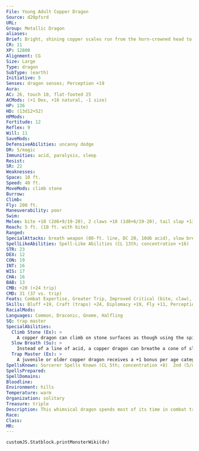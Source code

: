 ```yaml
---
File: Young Adult Copper Dragon
Source: d20pfsrd
URL: 
Group: Metallic Dragon
aliases: 
Brief: Bright, shining copper scales run from the horn-crowned head to the ridged tail of this long-winged dragon.
CR: 11
XP: 12800
Alignment: CG
Size: Large
Type: dragon
SubType: (earth)
Initiative: 5
Senses: dragon senses; Perception +19
Aura: 
AC: 26, touch 10, flat-footed 25
ACMods: (+1 Dex, +16 natural, -1 size)
HP: 136
HD: (13d12+52)
HPMods: 
Fortitude: 12
Reflex: 9
Will: 11
SaveMods: 
DefensiveAbilities: uncanny dodge
DR: 5/magic
Immunities: acid, paralysis, sleep
Resist: 
SR: 22
Weaknesses: 
Space: 10 ft.
Speed: 40 ft.
MoveMods: climb stone
Burrow: 
Climb: 
Fly: 200 ft.
Maneuverability: poor
Swim: 
Melee: bite +18 (2d6+9/19-20), 2 claws +18 (1d8+6/19-20), tail slap +13 (1d8+9), 2 wings +13 (1d6+3)
Reach: 5 ft. (10 ft. with bite)
Ranged: 
SpecialAttacks: breath weapon (80-ft. line, DC 20, 10d6 acid), slow breath
SpellLikeAbilities: Spell-Like Abilities (CL 13th; concentration +16)  At will-grease (DC 14), hideous laughter (DC 15)
STR: 23
DEX: 12
CON: 19
INT: 16
WIS: 17
CHA: 16
BAB: 13
CMB: +20 (+24 trip)
CMD: 31 (37 vs. trip)
Feats: Combat Expertise, Greater Trip, Improved Critical (bite, claw), Improved Initiative, Improved Trip, Power Attack
Skills: Bluff +19, Craft (traps) +24, Diplomacy +19, Fly +11, Perception +19 (+24 vs. traps), Perform (comedy) +16, Sense Motive +19, Stealth +13, Use Magic Device +19
RacialMods: 
Languages: Common, Draconic, Gnome, Halfling
SQ: trap master
SpecialAbilities:
  Climb Stone (Ex): >
    A copper dragon can climb on stone surfaces as though using the spider climb spell.
  Slow Breath (Su): >
    Instead of a line of acid, a copper dragon can breathe a cone of slowing gas. Those in the cone must make a Fortitude save or be slowed (as per the spell slow) for 1d6 rounds plus 1 round per age category of the dragon.
  Trap Master (Ex): >
    A juvenile or older copper dragon receives a +1 bonus per age categroy on Craft (traps) and Perception checks made to locate a trap. Upon becoming a mature adult, he can also use Disable Device to disarm magic traps as if he had the rogue's Trapfinding class feature.
SpellsKnown: Sorcerer Spells Known (CL 5th; concentration +8)  2nd (5/day)-invisibility, phantom trap  1st (7/day)-alarm, magic missile, shield, silent image (DC 14)  0 (at will)-detect magic, ghost sound (DC 13), light, message, prestidigitation, read magic
SpellsPrepared: 
SpellDomains: 
Bloodline: 
Environment: hills
Temperature: warm
Organization: solitary
Treasure: triple
Description: This whimsical dragon spends most of its time in combat trying to annoy and frustrate its enemies.
Race: 
Class: 
MR: 
---
```

```dataviewjs
customJS.Statblock.printMonsterWiki(dv)
```

